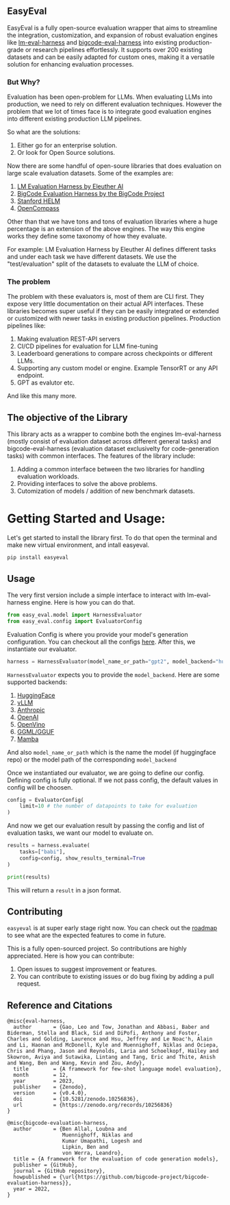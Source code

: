 ## EasyEval

EasyEval is a fully open-source evaluation wrapper that aims to streamline the integration, customization, and expansion of robust evaluation engines like [lm-eval-harness](https://github.com/EleutherAI/lm-evaluation-harness) and [bigcode-eval-harness](https://github.com/bigcode-project/bigcode-evaluation-harness) into existing production-grade or research pipelines effortlessly. It supports over 200 existing datasets and can be easily adapted for custom ones, making it a versatile solution for enhancing evaluation processes.

### But Why?

Evaluation has been open-problem for LLMs. When evaluating LLMs into production, we need to rely on different evaluation techniques. However the problem that we lot of times face is to integrate good evaluation engines into different existing production LLM pipelines. 

So what are the solutions:

1. Either go for an enterprise solution.
2. Or look for Open Source solutions. 

Now there are some handful of open-soure libraries that does evaluation on large scale evaluation datasets. Some of the examples are:

1. [LM Evaluation Harness by Eleuther AI](https://github.com/EleutherAI/lm-evaluation-harness)
2. [BigCode Evaluation Harness by the BigCode Project](https://github.com/bigcode-project/bigcode-evaluation-harness)
3. [Stanford HELM](https://crfm.stanford.edu/helm/lite/latest/)
4. [OpenCompass](https://opencompass.org.cn/home)

Other than that we have tons and tons of evaluation libraries where a huge percentage is an extension of the above engines. The way this engine works they define some taxonomy of how they evaluate. 

For example: LM Evaluation Harness by Eleuther AI defines different tasks and under each task we have different datasets. We use the "test/evaluation" split of the datasets to evaluate the LLM of choice. 

### The problem

The problem with these evaluators is, most of them are CLI first. They expose very little documentation on their actual API interfaces. These libraries becomes super useful if they can be easily integrated or extended or customized with newer tasks in existing production pipelines. Production pipelines like:

1. Making evaluation REST-API servers
2. CI/CD pipelines for evaluation for LLM fine-tuning
3. Leaderboard generations to compare across checkpoints or different LLMs.
4. Supporting any custom model or engine. Example TensorRT or any API endpoint.
5. GPT as evalutor etc. 

And like this many more. 

## The objective of the Library

This library acts as a wrapper to combine both the engines lm-eval-harness (mostly consist of evaluation dataset across different general tasks) and bigcode-eval-harness (evaluation dataset exclusivelty for code-generation tasks) with common interfaces. The features of the library include:

1. Adding a common interface between the two libraries for handling evaluation workloads. 
2. Providing interfaces to solve the above problems. 
3. Cutomization of models / addition of new benchmark datasets. 

# Getting Started and Usage:

Let's get started to install the library first. To do that open the terminal and make new virtual environment, and intall easyeval. 

```
pip install easyeval
```

## Usage

The very first version include a simple interface to interact with lm-eval-harness engine. Here is how you can do that. 

```python
from easy_eval.model import HarnessEvaluator
from easy_eval.config import EvaluatorConfig
```

Evaluation Config is where you provide your model's generation configuration. You can checkout all the configs [here](/easy_eval/config.py). After this, we instantiate our evaluator. 

```python
harness = HarnessEvaluator(model_name_or_path="gpt2", model_backend="huggingface")
```

`HarnessEvaluator` expects you to provide the `model_backend`. Here are some supported backends:

1. [HuggingFace](https://huggingface.co/)
2. [vLLM](https://github.com/vllm-project/vllm)
3. [Anthropic](https://www.anthropic.com/)
4. [OpenAI](https://platform.openai.com/docs/introduction)
5. [OpenVino](https://github.com/openvinotoolkit/openvino)
6. [GGML/GGUF](https://github.com/ggerganov/ggml)
7. [Mamba](https://github.com/mamba-org/mamba)

And also `model_name_or_path` which is the name the model (if huggingface repo) or the model path of the corresponding `model_backend`

Once we instantiated our evaluator, we are going to define our config. Defining config is fully optional. If we not pass config, the default values in config will be choosen. 

```python
config = EvaluatorConfig(
    limit=10 # the number of datapoints to take for evaluation
)
```

And now we get our evaluation result by passing the config and list of evaluation tasks, we want our model to evaluate on. 

```python
results = harness.evaluate(
    tasks=["babi"],
    config=config, show_results_terminal=True
)

print(results)
```

This will return a `result` in a json format.

## Contributing

`easyeval` is at super early stage right now. You can check out the [roadmap](https://github.com/Anindyadeep/easy_eval/issues/2) to see what are the expected features to come in future. 

This is a fully open-sourced project. So contributions are highly appreciated. Here is how you can contribute:

1. Open issues to suggest improvement or features.
2. You can contribute to existing issues or do bug fixing by adding a pull request.


## Reference and Citations 

```
@misc{eval-harness,
  author       = {Gao, Leo and Tow, Jonathan and Abbasi, Baber and Biderman, Stella and Black, Sid and DiPofi, Anthony and Foster, Charles and Golding, Laurence and Hsu, Jeffrey and Le Noac'h, Alain and Li, Haonan and McDonell, Kyle and Muennighoff, Niklas and Ociepa, Chris and Phang, Jason and Reynolds, Laria and Schoelkopf, Hailey and Skowron, Aviya and Sutawika, Lintang and Tang, Eric and Thite, Anish and Wang, Ben and Wang, Kevin and Zou, Andy},
  title        = {A framework for few-shot language model evaluation},
  month        = 12,
  year         = 2023,
  publisher    = {Zenodo},
  version      = {v0.4.0},
  doi          = {10.5281/zenodo.10256836},
  url          = {https://zenodo.org/records/10256836}
}
```

```
@misc{bigcode-evaluation-harness,
  author       = {Ben Allal, Loubna and
                  Muennighoff, Niklas and
                  Kumar Umapathi, Logesh and
                  Lipkin, Ben and
                  von Werra, Leandro},
  title = {A framework for the evaluation of code generation models},
  publisher = {GitHub},
  journal = {GitHub repository},
  howpublished = {\url{https://github.com/bigcode-project/bigcode-evaluation-harness}},
  year = 2022,
}
```
